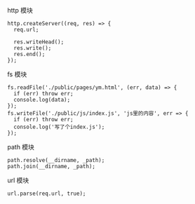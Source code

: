 http 模块

```node
http.createServer((req, res) => {
  req.url;

  res.writeHead();
  res.write();
  res.end();
});
```

fs 模块

```node
fs.readFile('./public/pages/ym.html', (err, data) => {
  if (err) throw err;
  console.log(data);
});
fs.writeFile('./public/js/index.js', 'js里的内容', err => {
  if (err) throw err;
  console.log('写了个index.js');
});
```

path 模块

```node
path.resolve(__dirname, _path);
path.join(__dirname, _path);
```

url 模块

```node
url.parse(req.url, true);
```
